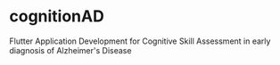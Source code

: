 # cognitionAD
Flutter Application Development for Cognitive Skill Assessment in early diagnosis of Alzheimer's Disease

